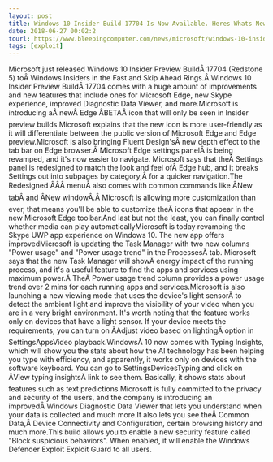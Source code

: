 ```yaml
---
layout: post
title: Windows 10 Insider Build 17704 Is Now Available. Heres Whats New!
date: 2018-06-27 00:02:2
tourl: https://www.bleepingcomputer.com/news/microsoft/windows-10-insider-build-17704-is-now-available-here-s-whats-new/
tags: [exploit]
---
```

Microsoft just released Windows 10 Insider Preview BuildÂ 17704 (Redstone 5) toÂ Windows Insiders in the Fast and Skip Ahead Rings.Â Windows 10 Insider Preview BuildÂ 17704 comes with a huge amount of improvements and new features that include ones for Microsoft Edge, new Skype experience, improved Diagnostic Data Viewer, and more.Microsoft is introducing aÂ newÂ Edge ÂBETAÂ icon that will only be seen in Insider preview builds.Microsoft explains that the new icon is more user-friendly as it will differentiate between the public version of Microsoft Edge and Edge preview.Microsoft is also bringing Fluent Design'sÂ new depth effect to the tab bar on Edge browser.Â Microsoft Edge settings panelÂ is being revamped, and it's now easier to navigate. Microsoft says that theÂ Settings panel is redesigned to match the look and feel ofÂ Edge hub, and it breaks Settings out into subpages by category,Â for a quicker navigation.The Redesigned ÂÂÂ menuÂ also comes with common commands like ÂNew tabÂ and ÂNew windowÂ.Â Microsoft is allowing more customization than ever, that means you'll be able to customize theÂ icons that appear in the new Microsoft Edge toolbar.And last but not the least, you can finally control whether media can play automaticallyMicrosoft is today revamping the Skype UWP app experience on Windows 10. The new app offers improvedMicrosoft is updating the Task Manager with two new columns "Power usage" and "Power usage trend" in the ProcessesÂ tab. Microsoft says that the new Task Manager will showÂ energy impact of the running process, and it's a useful feature to find the apps and services using maximum power.Â TheÂ Power usage trend column provides a power usage trend over 2 mins for each running apps and services.Microsoft is also launching a new viewing mode that uses the device's light sensorÂ to detect the ambient light and improve the visibility of your video when you are in a very bright environment. It's worth noting that the feature works only on devices that have a light sensor. If your device meets the requirements, you can turn on ÂAdjust video based on lightingÂ option in SettingsAppsVideo playback.WindowsÂ 10 now comes with Typing Insights, which will show you the stats about how the AI technology has been helping you type with efficiency, and apparently, it works only on devices with the software keyboard. You can go to SettingsDevicesTyping and click on ÂView typing insightsÂ link to see them. Basically, it shows stats about features such as text predictions.Microsoft is fully committed to the privacy and security of the users, and the company is introducing an improvedÂ Windows Diagnostic Data Viewer that lets you understand when your data is collected and much more.It also lets you see theÂ Common Data,Â Device Connectivity and Configuration, certain browsing history and much more.This build allows you to enable a new security feature called "Block suspicious behaviors". When enabled, it will enable the Windows Defender Exploit Exploit Guard to all users.